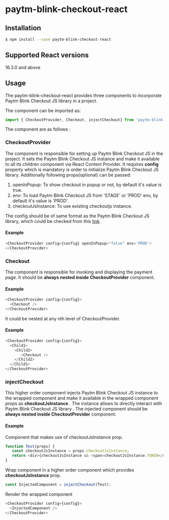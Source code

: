 # paytm-blink-checkout-react

## Installation
```sh
$ npm install --save paytm-blink-checkout-react
```

## Supported React versions
16.3.0 and above

## Usage
The paytm-blink-checkout-react provides three components to incorporate Paytm Blink Checkout JS library in a project. 

The component can be imported as:
```javascript
import { CheckoutProvider, Checkout, injectCheckout} from 'paytm-blink-checkout-react'
```

The component are as follows : 

### CheckoutProvider
The component is responsible for setting up Paytm Blink Checkout JS in the project. It sets the Paytm Blink Checkout JS instance and make it available to all its children component via React Context Provider.  It requires **config** property which is mandatory is order to initialize Paytm Blink Checkout JS library. Additionally following props(optional) can be passed: 
1. openInPopup: To show checkout in popup or not, by default it's value is true.
2. env: To load Paytm Blink Checkout JS from 'STAGE' or 'PROD' env, by default it's value is 'PROD'.
3. checkoutJsInstance: To use existing checkoutjs instance.

The  config should be of same format as the  Paytm Blink Checkout JS library, which could be checked from this [link](https://staticpg.paytm.in/checkoutjs/21/docs/#/configuration).

#### Example
```javascript
<CheckoutProvider config={config} openInPopup="false" env='PROD'>
</CheckoutProvider>
```

###  Checkout
The component is responsible for invoking and displaying the payment page. It should be **always nested inside CheckoutProvider** component. 

#### Example
```javascript
<CheckoutProvider config={config}>
  <Checkout />
</CheckoutProvider>
```

 It could be  nested at any nth level of CheckoutProvider.
 
 #### Example
```javascript
<CheckoutProvider config={config}>
  <Child1>
    <Child2>
       <Checkout />
    </Child2>
  </Child1>
</CheckoutProvider>
```

### injectCheckout
This higher order component injects Paytm Blink Checkout JS instance to the wrapped component and make it available in the wrapped component props as **checkoutJsInstance** . The instance allows to directly interact with Paytm Blink Checkout JS library . The  injected component should be **always nested inside CheckoutProvider** component. 

#### Example

Component that makes use of checkoutJsInstance prop. 

```javascript
function Test(props) {
   const checkoutJsInstance = props.checkoutJsInstance;
   return <div>{checkoutJsInstance && <span>checkoutJsInstance.TOKEN</span>}</div>;
}
```

Wrap component in a higher order component which provides  **checkoutJsInstance** prop.

```javascript
const InjectedComponent = injectCheckout(Test);
```
Render the wrapped component

```javascript
<CheckoutProvider config={config}>
  <InjectedComponent />
</CheckoutProvider>
```
